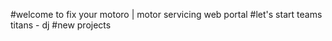 #welcome to fix your motoro | motor servicing web portal
#let's start teams titans - dj
#new projects
